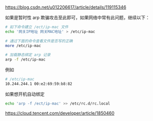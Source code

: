 https://blog.csdn.net/u012206617/article/details/119115346



如果是暂时性 arp 欺骗攻击至此即可，如果网络中常有此问题，继续以下：

```bash
# 如下命令建立 /ect/ip-mac 文件
echo '网关IP地址 网关MAC地址' > /etc/ip-mac
 
# 通过下面的命令查看文件是否写的正确
more /etc/ip-mac
 
# 加载静态绑定 arp 记录
arp -f /etc/ip-mac 
```

例如

```bash
# /etc/ip-mac 
10.244.244.1 00:e2:69:59:b8:82

```



如果想开机自动绑定

```bash
echo 'arp -f /ect/ip-mac' >> /etc/rc.d/rc.local
```

https://cloud.tencent.com/developer/article/1850460